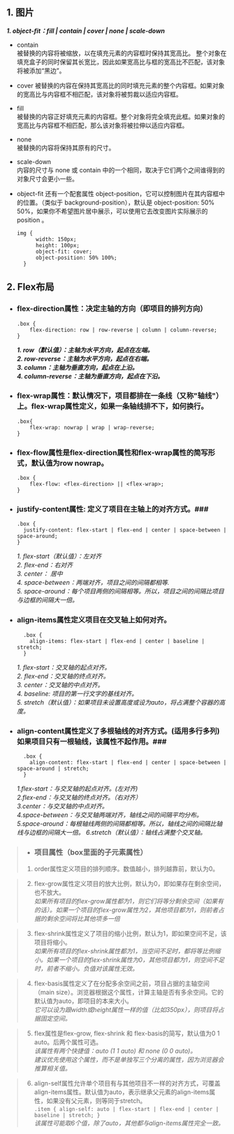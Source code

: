 ## 1. 图片  
***1. object-fit：fill | contain | cover | none | scale-down***
   
  + contain  
   被替换的内容将被缩放，以在填充元素的内容框时保持其宽高比。 整个对象在填充盒子的同时保留其长宽比，因此如果宽高比与框的宽高比不匹配，该对象将被添加“黑边”。

  + cover
  被替换的内容在保持其宽高比的同时填充元素的整个内容框。如果对象的宽高比与内容框不相匹配，该对象将被剪裁以适应内容框。

  + fill  
    被替换的内容正好填充元素的内容框。整个对象将完全填充此框。如果对象的宽高比与内容框不相匹配，那么该对象将被拉伸以适应内容框。

  + none  
    被替换的内容将保持其原有的尺寸。  

  + scale-down  
    内容的尺寸与 none 或 contain 中的一个相同，取决于它们两个之间谁得到的对象尺寸会更小一些。  

   + object-fit 还有一个配套属性 object-position，它可以控制图片在其内容框中的位置。（类似于 background-position），默认是 object-position: 50% 50%，如果你不希望图片居中展示，可以使用它去改变图片实际展示的 position 。  
      ```
      img {
            width: 150px;
            height: 100px;
            object-fit: cover;
            object-position: 50% 100%;
        }
      ```
## 2. Flex布局
  + ### flex-direction属性：决定主轴的方向（即项目的排列方向）  
    ```
    .box {  
        flex-direction: row | row-reverse | column | column-reverse;  
    }  
    ```
    ***1. row（默认值）：主轴为水平方向，起点在左端。***   
    ***2. row-reverse：主轴为水平方向，起点在右端。***  
    ***3. column：主轴为垂直方向，起点在上沿。***  
    ***4. column-reverse：主轴为垂直方向，起点在下沿。***    
   
  + ### flex-wrap属性：默认情况下，项目都排在一条线（又称"轴线"）上。flex-wrap属性定义，如果一条轴线排不下，如何换行。
    ```
    .box{
        flex-wrap: nowrap | wrap | wrap-reverse;
    }
    ```
  
  + ### flex-flow属性是flex-direction属性和flex-wrap属性的简写形式，默认值为row nowrap。
    ```
    .box {
        flex-flow: <flex-direction> || <flex-wrap>;
    }
    ```
  + ### justify-content属性: 定义了项目在主轴上的对齐方式。### 
    ```
    .box {
      justify-content: flex-start | flex-end | center | space-between | space-around;
    }
    ```
    *1. flex-start（默认值）：左对齐*    
    *2. flex-end：右对齐*     
    *3. center： 居中*   
    *4. space-between：两端对齐，项目之间的间隔都相等.*   
    *5. space-around：每个项目两侧的间隔相等。所以，项目之间的间隔比项目与边框的间隔大一倍。*
      
 + ### align-items属性定义项目在交叉轴上如何对齐。
    ```
      .box {
        align-items: flex-start | flex-end | center | baseline | stretch;
      }
    ```
    *1. flex-start：交叉轴的起点对齐。*  
    *2. flex-end：交叉轴的终点对齐。*  
    *3. center：交叉轴的中点对齐。*  
    *4. baseline: 项目的第一行文字的基线对齐。*  
    *5. stretch（默认值）：如果项目未设置高度或设为auto，将占满整个容器的高度。*  

  + ### align-content属性定义了多根轴线的对齐方式。(适用多行多列)如果项目只有一根轴线，该属性不起作用。###  
    ````
      .box {
        align-content: flex-start | flex-end | center | space-between | space-around | stretch;
      }
    ````
    *1.flex-start：与交叉轴的起点对齐。(左对齐)*  
    *2.flex-end：与交叉轴的终点对齐。（右对齐）*  
    *3.center：与交叉轴的中点对齐。*  
    *4.space-between：与交叉轴两端对齐，轴线之间的间隔平均分布。*
    *5.space-around：每根轴线两侧的间隔都相等。所以，轴线之间的间隔比轴线与边框的间隔大一倍。*
    *6.stretch（默认值）：轴线占满整个交叉轴。*

  > + ### 项目属性（box里面的子元素属性）  
  > 1.  order属性定义项目的排列顺序。数值越小，排列越靠前，默认为0。 

  > 2. flex-grow属性定义项目的放大比例，默认为0，即如果存在剩余空间，也不放大。  
    *如果所有项目的flex-grow属性都为1，则它们将等分剩余空间（如果有的话）。如果一个项目的flex-grow属性为2，其他项目都为1，则前者占据的剩余空间将比其他项多一倍*  

  > 3. flex-shrink属性定义了项目的缩小比例，默认为1，即如果空间不足，该项目将缩小。  
      *如果所有项目的flex-shrink属性都为1，当空间不足时，都将等比例缩小。如果一个项目的flex-shrink属性为0，其他项目都为1，则空间不足时，前者不缩小。负值对该属性无效。*  

  > 4. flex-basis属性定义了在分配多余空间之前，项目占据的主轴空间（main size）。浏览器根据这个属性，计算主轴是否有多余空间。它的默认值为auto，即项目的本来大小。  
    *它可以设为跟width或height属性一样的值（比如350px），则项目将占据固定空间。* 

  > 5. flex属性是flex-grow, flex-shrink 和 flex-basis的简写，默认值为0 1 auto。后两个属性可选。  
    *该属性有两个快捷值：auto (1 1 auto) 和 none (0 0 auto)。*  
    *建议优先使用这个属性，而不是单独写三个分离的属性，因为浏览器会推算相关值。*  

  > 6. align-self属性允许单个项目有与其他项目不一样的对齐方式，可覆盖align-items属性。默认值为auto，表示继承父元素的align-items属性，如果没有父元素，则等同于stretch。     
    ```
    .item {
        align-self: auto | flex-start | flex-end | center | baseline | stretch;
      }
    ```  
  *该属性可能取6个值，除了auto，其他都与align-items属性完全一致。*
     
